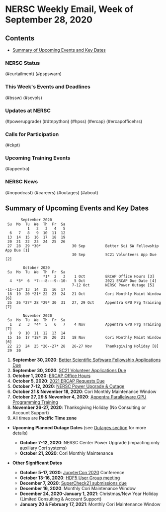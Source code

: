 # NERSC Weekly Email, Week of September 28, 2020 <a name="top"></a> #

## Contents ## 

- [Summary of Upcoming Events and Key Dates](#dates)

### NERSC Status

(#curtailment)
(#pspswarn)

### This Week's Events and Deadlines

(#bssw)
(#scvols)

### Updates at NERSC 

(#powerupgrade)
(#dtnpython)
(#hpss)
(#ercap)
(#ercapofficehrs)

### Calls for Participation

(#ckpt)

### Upcoming Training Events 

(#appentra)

### NERSC News 

(#nopodcast)
(#careers)
(#outages)
(#about)

## Summary of Upcoming Events and Key Dates <a name="dates"/></a> ##

           September 2020   
     Su  Mo  Tu  We  Th  Fr  Sa
              1   2   3   4   5    
      6   7   8   9  10  11  12 
     13  14  15  16  17  18  19
     20  21  22  23  24  25  26   
     27  28  29 *30*              30 Sep         Better Sci SW Fellowship App Due [1]
                                  30 Sep         SC21 Volunteers App Due [2]

            October 2020    
     Su  Mo  Tu  We  Th  Fr  Sa
                     *1*  2   3    1 Oct         ERCAP Office Hours [3]
      4  *5*  6  *7---8---9--10-   5 Oct         2021 ERCAP Due Date [4]
                                  7-12 Oct       NERSC Power Outage [5]
    -11--12* 13  14  15  16  17 
     18  19  20 *21* 22  23  24   21 Oct         Cori Monthly Maint Window [6]
     25  26 *27* 28 *29* 30  31   27, 29 Oct     Appentra GPU Prg Training [7]

            November 2020   
     Su  Mo  Tu  We  Th  Fr  Sa
      1   2   3  *4*  5   6   7    4 Nov         Appentra GPU Prg Training [7]
      8   9  10  11  12  13  14 
     15  16  17 *18* 19  20  21   18 Nov         Cori Monthly Maint Window [6]
     22  23  24  25 *26--27* 28   26-27 Nov      Thanksgiving Holiday [8]
     29  30       


1. **September 30, 2020**: [Better Scientific Software Fellowship Applications Due](#bssw)
2. **September 30, 2020**: [SC21 Volunteer Applications Due](#scvols)
3. **October 1, 2020**: [ERCAP Office Hours](#ercapofficehrs)
4. **October 5, 2020**: [2021 ERCAP Requests Due](#ercap)
5. **October 7-12, 2020**: [NERSC Power Upgrade & Outage](#powerupgrade)
6. **October 21 & November 18, 2020**: Cori Monthly Maintenance Window
7. **October 27, 29 & November 4, 2020**: [Appentra Parallelware GPU Programming Training](#appentra)
8. **November 26-27, 2020**: Thanksgiving Holiday (No Consulting or Account Support)
9. All times are **Pacific Time zone**

- **Upcoming Planned Outage Dates** (see [Outages section](#outages) for more 
details)
    - **October 7-12, 2020**: NERSC Center Power Upgrade (impacting only auxiliary Cori systems)
    - **October 21, 2020**: Cori Monthly Maintenance

- **Other Significant Dates**
    - **October 5-17, 2020**: [JupyterCon 2020](https://jupytercon.com/) Conference
    - **October 13-16, 2020**: [HDF5 User Group meeting](https://www.hdfgroup.org/hug/2020-hug)
    - **December 7, 2020**: [SuperCheck21 submissions due](#ckpt)
    - **December 16, 2020**: Monthly Cori Maintenance Window
    - **December 24, 2020-January 1, 2021**: Christmas/New Year Holiday (Limited Consulting & Account Support)
    - **January 20 & February 17, 2021**: Monthly Cori Maintenance Window

